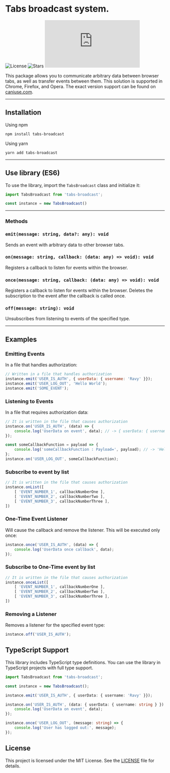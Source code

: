 # Tabs broadcast system.

![License](https://badgen.net/github/license/rovniy/tabs-broadcast)
![Stars](https://badgen.net/github/stars/rovniy/tabs-broadcast)
![GitHub file size in bytes](https://img.shields.io/github/size/Rovniy/tabs-broadcast/index.js)


This package allows you to communicate arbitrary data between browser tabs, as well as transfer events between them. This solution is supported in Chrome, Firefox, and Opera. The exact version support can be found on [caniuse.com](https://caniuse.com/#search=BroadcastChannel).

<hr/>

## Installation
Using npm
```
npm install tabs-broadcast
```

Using yarn
```
yarn add tabs-broadcast
```

<hr/>

## Use library (ES6)
To use the library, import the `TabsBroadcast` class and initialize it:

```javascript
import TabsBroadcast from 'tabs-broadcast';

const instance = new TabsBroadcast()
```

<hr/>

### Methods

### `emit(message: string, data?: any): void`
Sends an event with arbitrary data to other browser tabs.

### `on(message: string, callback: (data: any) => void): void`
Registers a callback to listen for events within the browser.

### `once(message: string, callback: (data: any) => void): void`
Registers a callback to listen for events within the browser. Deletes the subscription to the event after the callback is called once.

### `off(message: string): void`
Unsubscribes from listening to events of the specified type.

<hr/>

## Examples

### Emitting Events

In a file that handles authorization:

```javascript
// Written in a file that handles authorization 
instance.emit('USER_IS_AUTH', { userData: { username: 'Ravy' }});
instance.emit('USER_LOG_OUT', 'Hello World');
instance.emit('SOME_EVENT');
```

### Listening to Events

In a file that requires authorization data:

```javascript
// It is written in the file that causes authorization
instance.on('USER_IS_AUTH', (data) => {
    console.log('UserData on event', data); // -> { userData: { username: 'Ravy' }}
});

const someCallbackFunction = payload => {
	console.log('someCallbackFunction : Payload=', payload); // -> 'Hello World'
};
instance.on('USER_LOG_OUT', someCallbackFunction);
```

### Subscribe to event by list

```javascript
// It is written in the file that causes authorization
instance.onList([
	[ 'EVENT_NUMBER_1', callbackNumberOne ],
	[ 'EVENT_NUMBER_2', callbackNumberTwo ],
	[ 'EVENT_NUMBER_3', callbackNumberThree ],
])
```

### One-Time Event Listener
Will cause the callback and remove the listener. This will be executed only once:

```javascript
instance.once('USER_IS_AUTH', (data) => {
    console.log('UserData once callback', data);
});
```

### Subscribe to One-Time event by list

```javascript
// It is written in the file that causes authorization
instance.onceList([
	[ 'EVENT_NUMBER_1', callbackNumberOne ],
	[ 'EVENT_NUMBER_2', callbackNumberTwo ],
	[ 'EVENT_NUMBER_3', callbackNumberThree ],
])
```

### Removing a Listener

Removes a listener for the specified event type:

```javascript
instance.off('USER_IS_AUTH');
```

## TypeScript Support

This library includes TypeScript type definitions. You can use the library in TypeScript projects with full type support.

```typescript
import TabsBroadcast from 'tabs-broadcast';

const instance = new TabsBroadcast();

instance.emit('USER_IS_AUTH', { userData: { username: 'Ravy' }});

instance.on('USER_IS_AUTH', (data: { userData: { username: string } }) => {
    console.log('UserData on event', data);
});

instance.once('USER_LOG_OUT', (message: string) => {
    console.log('User has logged out:', message);
});
```

## License

This project is licensed under the MIT License. See the [LICENSE](LICENSE) file for details.